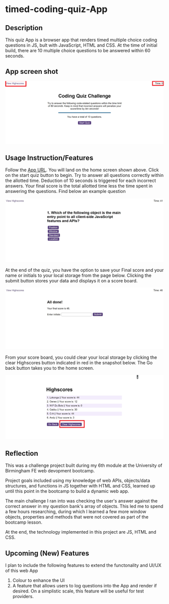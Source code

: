 # timed-coding-quiz-App

## Description 
This quiz App is a browser app that renders timed multiple choice coding questions in JS, bult with JavaScript, HTML and CSS. At the time of initial build, there are 10 multiple choice questions to be answered within 60 seconds.

## App screen shot 
![UI of Web App](./assets/images/start-screen.png)

## Usage Instruction/Features
Follow the [App URL](https://eugieno.github.io/timed-coding-quiz-App/). You will land on the home screen shown above. Click on the start quiz button to begin. Try to answer all questions correctly within the allotted time. Deduction of 10 seconds is triggered for each incorrect answers. Your final score is the total allotted time less the time spent in answering the questions. Find below an example question

![example question](./assets/images/example-question.JPG)

At the end of the quiz, you have the option to save your Final score and your name or initials to your local storage from the page below. Clicking the submit button stores your data and displays it on a score board. 

![end screen](./assets/images/end-screen.JPG)

From your score board, you could clear your local storage by clicking the clear Highscores button indicated in red in the snapshot below. The Go back button takes you to the home screen. 

![clear highscores](./assets/images/clear-highscore%20.png)


## Reflection 
This was a challenge project built during my 6th module at the University of Birmingham FE web devopment bootcamp. 

Project goals included using my knowledge of web APIs, objects/data structures, and functions in JS together with HTML and CSS, learned up until this point in the bootcamp to build a dynamic web app.

The main challenge I ran into was checking the user's answer against the correct answer in my question bank's array of objects. This led me to spend a few hours researching, during which I learned a few more window objects, properties and methods that were not covered as part of the bootcamp lesson. 

At the end, the technology implemented in this project are JS, HTML and CSS. 

## Upcoming (New) Features
I plan to include the following features to extend the functonality and UI/UX of this web App

1. Colour to enhance the UI
2. A feature that allows users to log questions into the App and render if desired. On a simplistic scale, this feature will be useful for test providers. 


